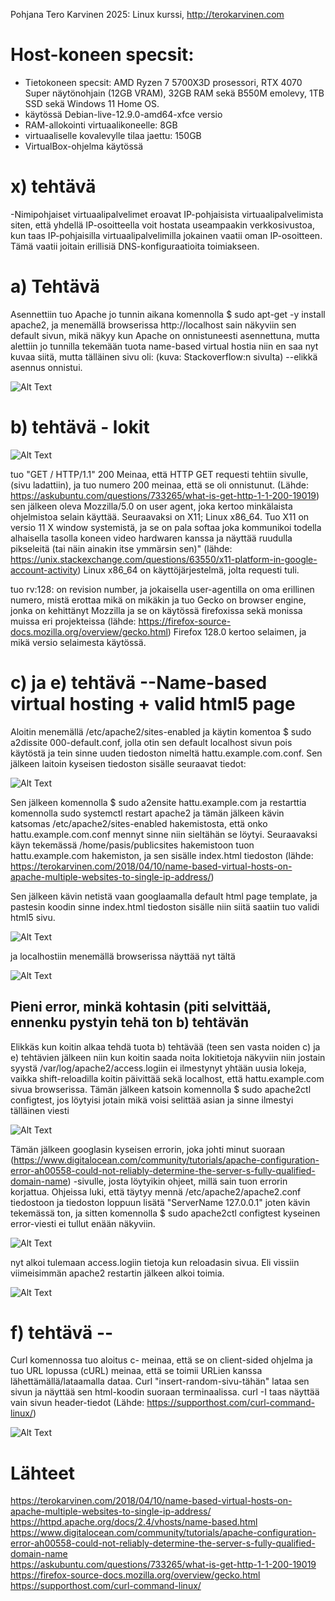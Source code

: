 Pohjana Tero Karvinen 2025: Linux kurssi, http://terokarvinen.com

# Host-koneen specsit:

- Tietokoneen specsit: AMD Ryzen 7 5700X3D prosessori, RTX 4070 Super näytönohjain (12GB VRAM), 32GB RAM sekä B550M emolevy, 1TB SSD sekä Windows 11 Home OS.
- käytössä Debian-live-12.9.0-amd64-xfce versio
- RAM-allokointi virtuaalikoneelle: 8GB
- virtuaaliselle kovalevylle tilaa jaettu: 150GB
- VirtualBox-ohjelma käytössä

# x) tehtävä

-Nimipohjaiset virtuaalipalvelimet eroavat IP-pohjaisista virtuaalipalvelimista siten, että yhdellä IP-osoitteella voit hostata useampaakin verkkosivustoa, kun taas IP-pohjaisilla virtuaalipalvelimilla jokainen vaatii oman IP-osoitteen. Tämä vaatii joitain erillisiä DNS-konfiguraatioita toimiakseen.

# a) Tehtävä 

Asennettiin tuo Apache jo tunnin aikana komennolla $ sudo apt-get -y install apache2, ja menemällä browserissa http://localhost sain näkyviin sen default sivun, mikä näkyy kun Apache on onnistuneesti asennettuna, mutta alettiin jo tunnilla tekemään tuota name-based virtual hostia niin en saa nyt kuvaa siitä, mutta tälläinen sivu oli: (kuva: Stackoverflow:n sivulta) --elikkä asennus onnistui.

![Alt Text](images/Week3image1.jpg)

# b) tehtävä - lokit

![Alt Text](images/Week3image8.png)

tuo "GET / HTTP/1.1" 200 Meinaa, että HTTP GET requesti tehtiin sivulle, (sivu ladattiin), ja tuo numero 200 meinaa, että se oli onnistunut. (Lähde: https://askubuntu.com/questions/733265/what-is-get-http-1-1-200-19019) sen jälkeen oleva Mozzilla/5.0  on user agent, joka kertoo minkälaista ohjelmistoa selain käyttää. Seuraavaksi on X11; Linux x86_64. Tuo X11 on versio 11 X window systemistä, ja se on pala softaa joka kommunikoi todella alhaisella tasolla koneen video hardwaren kanssa ja näyttää ruudulla pikseleitä (tai näin ainakin itse ymmärsin sen)" (lähde: https://unix.stackexchange.com/questions/63550/x11-platform-in-google-account-activity)  Linux x86_64 on käyttöjärjestelmä, jolta requesti tuli.  

tuo rv:128: on revision number, ja jokaisella user-agentilla on oma erillinen numero, mistä erottaa mikä on mikäkin ja tuo Gecko on browser engine, jonka on kehittänyt Mozzilla ja se on käytössä firefoxissa sekä monissa muissa eri projekteissa (lähde: https://firefox-source-docs.mozilla.org/overview/gecko.html)  Firefox 128.0 kertoo selaimen, ja mikä versio selaimesta käytössä.





# c) ja e) tehtävä  --Name-based virtual hosting + valid html5 page

Aloitin menemällä /etc/apache2/sites-enabled ja käytin komentoa $ sudo a2dissite 000-default.conf, jolla otin sen default localhost sivun pois käytöstä ja tein sinne uuden tiedoston nimeltä hattu.example.com.conf. Sen jälkeen laitoin kyseisen tiedoston sisälle seuraavat tiedot:

![Alt Text](images/Week3image2.png)

Sen jälkeen komennolla $ sudo a2ensite hattu.example.com ja restarttia komennolla sudo systemctl restart apache2 ja tämän jälkeen kävin katsomas /etc/apache2/sites-enabled hakemistosta, että onko hattu.example.com.conf mennyt sinne niin sieltähän se löytyi. Seuraavaksi käyn tekemässä /home/pasis/publicsites hakemistoon tuon hattu.example.com hakemiston, ja sen sisälle index.html tiedoston (lähde: https://terokarvinen.com/2018/04/10/name-based-virtual-hosts-on-apache-multiple-websites-to-single-ip-address/)

Sen jälkeen kävin netistä vaan googlaamalla default html page template, ja pastesin koodin sinne index.html tiedoston sisälle niin siitä saatiin tuo validi html5 sivu.

![Alt Text](images/Week3image3.png)

ja localhostiin menemällä browserissa näyttää nyt tältä

![Alt Text](images/Week3image4.png)

## Pieni error, minkä kohtasin (piti selvittää, ennenku pystyin tehä ton b) tehtävän

Elikkäs kun koitin alkaa tehdä tuota b) tehtävää (teen sen vasta noiden c) ja e) tehtävien jälkeen niin kun koitin saada noita lokitietoja näkyviin niin jostain syystä /var/log/apache2/access.logiin ei ilmestynyt yhtään uusia lokeja, vaikka shift-reloadilla koitin päivittää sekä localhost, että hattu.example.com sivua browserissa. Tämän jälkeen katsoin komennolla $ sudo apache2ctl configtest, jos löytyisi jotain mikä voisi selittää asian ja sinne ilmestyi tälläinen viesti

![Alt Text](images/Week3image5.png)

Tämän jälkeen googlasin kyseisen errorin, joka johti minut suoraan (https://www.digitalocean.com/community/tutorials/apache-configuration-error-ah00558-could-not-reliably-determine-the-server-s-fully-qualified-domain-name) -sivulle, josta löytyikin ohjeet, millä sain tuon errorin korjattua. Ohjeissa luki, että täytyy mennä /etc/apache2/apache2.conf tiedostoon ja tiedoston loppuun lisätä "ServerName 127.0.0.1" joten kävin tekemässä ton, ja sitten komennolla $ sudo apache2ctl configtest kyseinen error-viesti ei tullut enään näkyviin. 

![Alt Text](images/Week3image6.png)

nyt alkoi tulemaan access.logiin tietoja kun reloadasin sivua. Eli vissiin viimeisimmän apache2 restartin jälkeen alkoi toimia. 

![Alt Text](images/Week3image8.png)

# f) tehtävä -- 

Curl komennossa tuo aloitus c- meinaa, että se on client-sided ohjelma ja tuo URL lopussa (cURL) meinaa, että se toimii URLien kanssa lähettämällä/lataamalla dataa. Curl "insert-random-sivu-tähän" lataa sen sivun ja näyttää sen html-koodin suoraan terminaalissa. curl -I taas näyttää vain sivun header-tiedot (Lähde: https://supporthost.com/curl-command-linux/)

![Alt Text](images/week3image9.png)

# Lähteet

https://terokarvinen.com/2018/04/10/name-based-virtual-hosts-on-apache-multiple-websites-to-single-ip-address/ <br>
https://httpd.apache.org/docs/2.4/vhosts/name-based.html <br>
https://www.digitalocean.com/community/tutorials/apache-configuration-error-ah00558-could-not-reliably-determine-the-server-s-fully-qualified-domain-name <br>
https://askubuntu.com/questions/733265/what-is-get-http-1-1-200-19019 <br>
https://firefox-source-docs.mozilla.org/overview/gecko.html <br>
https://supporthost.com/curl-command-linux/ <br>
